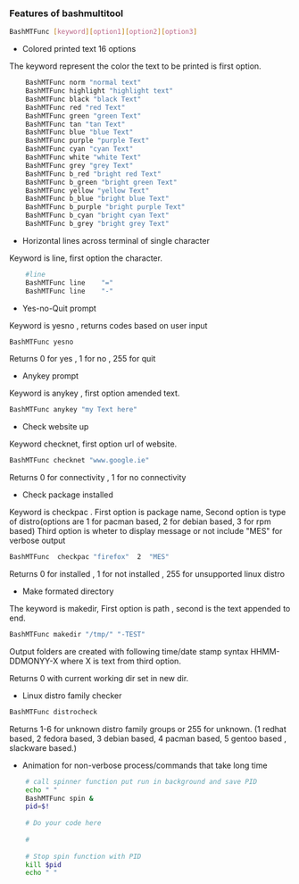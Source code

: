### Features of bashmultitool

```sh
BashMTFunc [keyword][option1][option2][option3]
```

* Colored printed text 16 options 

The keyword represent the color the text to be printed is first option.

```sh
	BashMTFunc norm "normal text"
	BashMTFunc highlight "highlight text"
	BashMTFunc black "black Text"
	BashMTFunc red "red Text"
	BashMTFunc green "green Text"
	BashMTFunc tan "tan Text"
	BashMTFunc blue "blue Text"
	BashMTFunc purple "purple Text"
	BashMTFunc cyan "cyan Text"
	BashMTFunc white "white Text"
	BashMTFunc grey "grey Text"
	BashMTFunc b_red "bright red Text"
	BashMTFunc b_green "bright green Text"
	BashMTFunc yellow "yellow Text"
	BashMTFunc b_blue "bright blue Text"
	BashMTFunc b_purple "bright purple Text"
	BashMTFunc b_cyan "bright cyan Text"
	BashMTFunc b_grey "bright grey Text"
```

* Horizontal lines across terminal of single character

Keyword is line, first option the character.

```sh
	#line
	BashMTFunc line    "=" 
	BashMTFunc line    "-" 
```

* Yes-no-Quit prompt

Keyword is yesno , returns codes based on user input

```sh
BashMTFunc yesno
```
Returns 0 for yes , 1 for no , 255 for quit

* Anykey prompt

Keyword is anykey , first option amended text.

```sh
BashMTFunc anykey "my Text here"
```

* Check website up

Keyword checknet, first option url of website.

```sh
BashMTFunc checknet "www.google.ie"
```

Returns 0 for connectivity , 1 for no connectivity 

* Check package installed

Keyword is checkpac . First option is package name,
Second option is type of distro(options are 1 for pacman based, 2
for debian based, 3 for rpm based)
Third  option is wheter to display message or not include "MES" 
for verbose output

```sh
BashMTFunc  checkpac "firefox"  2  "MES"
```

Returns 0 for installed , 1 for not installed , 255 for unsupported 
linux distro


* Make formated directory

The keyword is makedir, First option is path , second is the text 
appended to end.

```sh
BashMTFunc makedir "/tmp/" "-TEST"
```

Output folders are created with following time/date stamp syntax 
HHMM-DDMONYY-X where X is text from third option. 

Returns 0 with current working dir set in new dir.
  

* Linux distro family checker

```sh
BashMTFunc distrocheck
```

Returns 1-6 for unknown distro family groups or 255 for unknown.
(1 redhat based, 2 fedora based, 3 debian based, 4 pacman based,
5 gentoo based , slackware based.)


* Animation for  non-verbose process/commands that take long time

```sh
	# call spinner function put run in background and save PID
	echo " "
	BashMTFunc spin &
	pid=$!
	
	# Do your code here
	
	# 
	
	# Stop spin function with PID
	kill $pid 
	echo " "
```
